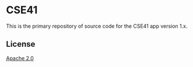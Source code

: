 CSE41 
=================

This is the primary repository of source code for the CSE41 app version 1.x.


License
-------

[Apache 2.0](http://www.apache.org/licenses/LICENSE-2.0)